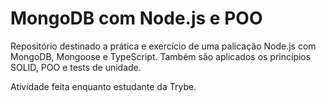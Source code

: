 # MongoDB com Node.js e POO

Repositório destinado a prática e exercício de uma palicação Node.js com MongoDB, Mongoose e TypeScript.
Também são aplicados os princípios SOLID, POO e tests de unidade.

Atividade feita enquanto estudante da Trybe.